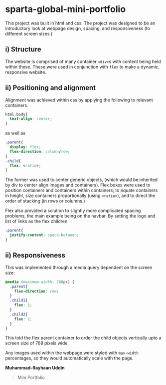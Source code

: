 # sparta-global-mini-portfolio
This project was built in html and css. The project was designed to be an introductory look at webpage design, spacing, and responsiveness (to different screen sizes.)

## i) Structure
The website is comprised of many container `<div>`s with content being held within these. These were used in conjunction with `flex` to make a dynamic, responsive website.

## ii) Positioning and alignment
Alignment was achieved within css by applying the following to relevant containers.
```css
html,body{
  text-align: center;
}
```
as well as
```css
.parent{
  display: flex;
  flex-direction: column/row;
}
.child{
  flex: <ratio>;
}
```
The former was used to center generic objects, (which would be inherited by div to center align images and containers). Flex boxes were used to position containers and containers within containers; to equate containers in height, size containers proportionally (using `<ratio>`), and to direct the order of stacking (in rows or columns.)

Flex also provided a solution to slightly more complicated spacing problems, the main example being on the navbar. By setting the logo and list of links as the flex children
```css
.parent{
  justify-content: space-between;
}
```

## ii) Responsiveness
This was implemented through a media query dependent on the screen size:
```css
@media (maximum-width: 768px) {
  .parent{
    flex-direction: row;
  }
  .child1{
    flex: 1;
  }
  .child2{
    flex: 1;
  }
}
```
This told the flex parent container to order the child objects vertically upto a screen size of 768 pixels wide.

Any images used within the webpage were styled with `max-width` percentages, so they would automatically scale with the page.

**Muhammad-Rayhaan Uddin**
>Mini Portfolio
